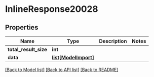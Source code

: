 # InlineResponse20028

## Properties
Name | Type | Description | Notes
------------ | ------------- | ------------- | -------------
**total_result_size** | **int** |  | 
**data** | [**list[ModelImport]**](ModelImport.md) |  | 

[[Back to Model list]](../README.md#documentation-for-models) [[Back to API list]](../README.md#documentation-for-api-endpoints) [[Back to README]](../README.md)


